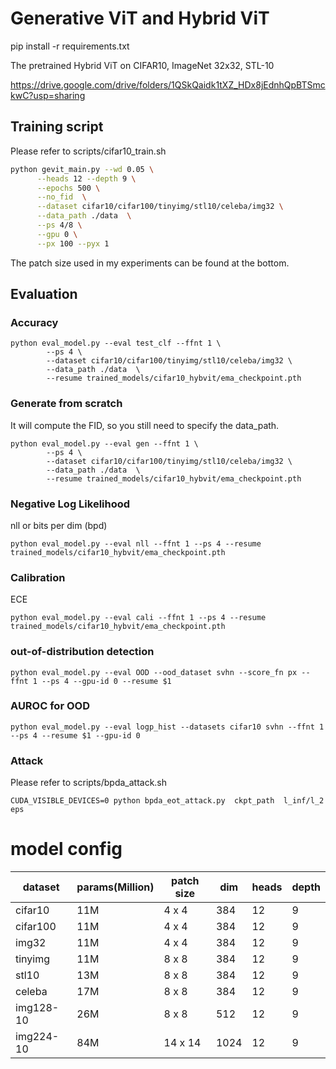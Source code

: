 
# Generative ViT and Hybrid ViT

pip install -r requirements.txt

The pretrained Hybrid ViT on CIFAR10, ImageNet 32x32, STL-10

https://drive.google.com/drive/folders/1QSkQaidk1tXZ_HDx8jEdnhQpBTSmckwC?usp=sharing 

## Training script


Please refer to scripts/cifar10_train.sh

```bash
python gevit_main.py --wd 0.05 \
      --heads 12 --depth 9 \
      --epochs 500 \
      --no_fid  \
      --dataset cifar10/cifar100/tinyimg/stl10/celeba/img32 \
      --data_path ./data  \
      --ps 4/8 \
      --gpu 0 \
      --px 100 --pyx 1
```
The patch size used in my experiments can be found at the bottom.

## Evaluation

### Accuracy

```shell
python eval_model.py --eval test_clf --ffnt 1 \
        --ps 4 \
        --dataset cifar10/cifar100/tinyimg/stl10/celeba/img32 \
        --data_path ./data  \
        --resume trained_models/cifar10_hybvit/ema_checkpoint.pth 
```

### Generate from scratch

It will compute the FID, so you still need to specify the data_path.

```shell
python eval_model.py --eval gen --ffnt 1 \
        --ps 4 \
        --dataset cifar10/cifar100/tinyimg/stl10/celeba/img32 \
        --data_path ./data  \
        --resume trained_models/cifar10_hybvit/ema_checkpoint.pth 
```


### Negative Log Likelihood 

nll or bits per dim (bpd)

```shell
python eval_model.py --eval nll --ffnt 1 --ps 4 --resume trained_models/cifar10_hybvit/ema_checkpoint.pth
```

### Calibration

ECE

```shell
python eval_model.py --eval cali --ffnt 1 --ps 4 --resume trained_models/cifar10_hybvit/ema_checkpoint.pth
```

### out-of-distribution detection

```shell
python eval_model.py --eval OOD --ood_dataset svhn --score_fn px --ffnt 1 --ps 4 --gpu-id 0 --resume $1 
```

### AUROC for OOD

```shell
python eval_model.py --eval logp_hist --datasets cifar10 svhn --ffnt 1 --ps 4 --resume $1 --gpu-id 0
```


### Attack

Please refer to scripts/bpda_attack.sh

```shell
CUDA_VISIBLE_DEVICES=0 python bpda_eot_attack.py  ckpt_path  l_inf/l_2  eps
```

# model config

| dataset   | params(Million) | patch size | dim        | heads | depth |
|-----------|-----------------|------------|------------|-------|-------|
| cifar10   | 11M             | 4 x 4      | 384        | 12    |   9   |
| cifar100  | 11M             | 4 x 4      | 384        | 12    |   9   |
| img32     | 11M             | 4 x 4      | 384        | 12    |   9   |
| tinyimg   | 11M             | 8 x 8      | 384        | 12    |   9   |
| stl10     | 13M             | 8 x 8      | 384        | 12    |   9   |
| celeba    | 17M             | 8 x 8      | 384        | 12    |   9   |
| img128-10 | 26M             | 8 x 8      | 512        | 12    |   9   |
| img224-10 | 84M             | 14 x 14    | 1024       | 12    |   9   |
